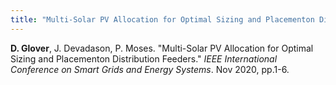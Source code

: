 ```yaml
---
title: "Multi-Solar PV Allocation for Optimal Sizing and Placementon Distribution Feeders"
---
```

<b>D. Glover</b>, J. Devadason, P. Moses. &quot;Multi-Solar PV Allocation for Optimal Sizing and Placementon Distribution Feeders.&quot; <i> IEEE International Conference on Smart Grids and Energy Systems</i>. Nov 2020, pp.1-6.

<!--collection: publications-->
<!--permalink: /publication/Convolutional Neural Network-Based Protection Zone Classification of Faults in Distribution Feeders with PVs-->
<!--excerpt:--> 
<!--date:--> 
<!--venue:-->

<!--paperurl:'http://academicpages.github.io/files/paper3.pdf'-->


<!--[Download paper here](http://academicpages.github.io/files/paper3.pdf)--> 

<!--Recommended citation: Your Name, You. (2015). "Paper Title Number 3." <i>Journal 1</i>. 1(3).-->
